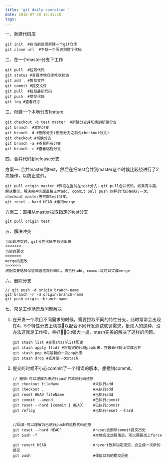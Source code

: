 ```yaml
---
title: 'git daily operation '
date: 2018-07-30 15:41:28
tags:
---
```


一、新建代码库
``` 
git init  #在当前目录新建一个git仓库
git clone url  #下载一个历史和整个代码
```
二、在一个master分支下工作
```
git pull  #拉取代码
git status #查看本地仓库修改状态
git add . #暂存文件
git commit #提交文件
git pull  #拉取最新代码
git push  #提交代码
git log #查看日志
```
三、创建一个本地分支feature
```
git checkout -b test master  #新建分支并切换到新建分支
git branch  #本地分支
git branch -d #删除分支(删除分支之前先checkout分支)
git checkout #切换分支
git branch -a #查看所有分支
git branch -r #查看远程分支
```
四、合并代码到release分支

方案一: 合并master到test，然后在把test合并到master这个时候比较绕进行了2次操作，以防止意外。
```
git pull origin master #假设在当前在test分支，git pull合并代码，如果有冲突，解决重突。解决完冲突后直接正常add. commit pull push 同样的代码在执行一次。checkout master去拉取test分支。
git reset --hard HEAD #撤销merge 
```
方案二：直接从master拉取指定的test分支

```
git pull origin test 
```


五、解决冲突

```
当出现冲突时，git会在代码中标记出来
<<<<<<<
当前的更改
=======
merge的更改
>>>>>>>
根据需要选择保留或者遗弃代码后，再执行add, commit就可以完成merge
```

六、删除分支

```
// git push -d origin branch-name
git branch -r -d origin/branch-name  
git push origin :branch-name  
```

七、常见工作场景及问题解决

1. 在开发一个项目不同需求的时候，需要拉取不同的特性分支，此时常常会出现在4、5个特性分支上切换以配合不同开发测试联调需求，挺烦人的这种，没办法这就是工作呗，幸好Git强大一逼，stash完美的解决了这样的问题。
    ```
    git stash list #查看stashlist历史
    git stash apply 1(id) #将指定的代码pop出来，在最新代码上完成合并
    git stash pop #将最新的一次pop出来
    git stash drop #丢弃某一次stash
    ```
2. 提交的时候不小心commit了一个错误的版本，想撤销commit。

    ```
    // 撤销-可以理解为未进行push的本地代码还原
    git checkout fileName               #未执行add		
    git checkout .                      #未执行add	
    git reset HEAD fileName             #已执行add
    git commit --amend                  #已执行commit
    git reset --hard [commit | HEAD]    #已执行commit
    git reflog                          #已执行reset --hard
        
    ```
    ```
    //回滚-可以理解为已进行push的远程代码还原
    git reset --hard HEAD^          	#reset会删除commit提交历史
    git push -f			                #本地会比远程落后，所以需要加上force

    git revert HEAD		                #revert放弃指定提交，会生成一次新的提交
    git push			                #保留以前的提交历史

    ```